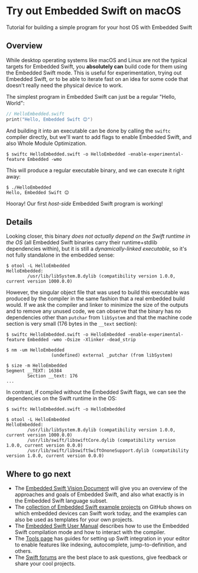 # Try out Embedded Swift on macOS

Tutorial for building a simple program for your host OS with Embedded Swift

## Overview

While desktop operating systems like macOS and Linux are not the typical targets for Embedded Swift, you **absolutely can** build code for them using the Embedded Swift mode. This is useful for experimentation, trying out Embedded Swift, or to be able to iterate fast on an idea for some code that doesn't really need the physical device to work.

The simplest program in Embedded Swift can just be a regular "Hello, World":

```swift
// HelloEmbedded.swift
print("Hello, Embedded Swift 😊")
```

And building it into an executable can be done by calling the `swiftc` compiler directly, but we'll want to add flags to enable Embedded Swift, and also Whole Module Optimization.

```shell
$ swiftc HelloEmbedded.swift -o HelloEmbedded -enable-experimental-feature Embedded -wmo
```

This will produce a regular executable binary, and we can execute it right away:

```shell
$ ./HelloEmbedded
Hello, Embedded Swift 😊
```
Hooray! Our first *host-side* Embedded Swift program is working!

## Details

Looking closer, this binary *does not actually depend on the Swift runtime in the OS* (all Embedded Swift binaries carry their runtime+stdlib dependencies within), but it is still a *dynamically-linked executable*, so it's not fully standalone in the embedded sense:

```shell
$ otool -L HelloEmbedded
HelloEmbedded:
        /usr/lib/libSystem.B.dylib (compatibility version 1.0.0, current version 1000.0.0)
```

However, the singular object file that was used to build this executable was produced by the compiler in the same fashion that a real embedded build would. If we ask the compiler and linker to minimize the size of the outputs and to remove any unused code, we can observe that the binary has no dependencies other than `putchar` from `libSystem` and that the machine code section is very small (176 bytes in the `__text` section):

```shell
$ swiftc HelloEmbedded.swift -o HelloEmbedded -enable-experimental-feature Embedded -wmo -Osize -Xlinker -dead_strip

$ nm -um HelloEmbedded
                 (undefined) external _putchar (from libSystem)

$ size -m HelloEmbedded
Segment __TEXT: 16384
        Section __text: 176
...
```

In contrast, if compiled without the Embedded Swift flags, we can see the dependencies on the Swift runtime in the OS:

```shell
$ swiftc HelloEmbedded.swift -o HelloEmbedded

$ otool -L HelloEmbedded
HelloEmbedded:
        /usr/lib/libSystem.B.dylib (compatibility version 1.0.0, current version 1000.0.0)
        /usr/lib/swift/libswiftCore.dylib (compatibility version 1.0.0, current version 0.0.0)
        /usr/lib/swift/libswiftSwiftOnoneSupport.dylib (compatibility version 1.0.0, current version 0.0.0)
```

## Where to go next

- The [Embedded Swift Vision Document](https://github.com/swiftlang/swift-evolution/blob/main/visions/embedded-swift.md) will give you an overview of the approaches and goals of Embedded Swift, and also what exactly is in the Embedded Swift language subset.
- The [collection of Embedded Swift example projects](https://github.com/swiftlang/swift-embedded-examples) on GitHub shows on which embedded devices can Swift work today, and the examples can also be used as templates for your own projects.
- The [Embedded Swift User Manual](https://github.com/swiftlang/swift/blob/main/docs/EmbeddedSwift/UserManual.md) describes how to use the Embedded Swift compilation mode and how to interact with the compiler.
- The [Tools page](https://www.swift.org/tools/#editors) has guides for setting up Swift integration in your editor to enable features like indexing, autocomplete, jump-to-definition, and others.
- The [Swift forums](https://forums.swift.org/) are the best place to ask questions, give feedback or share your cool projects.
